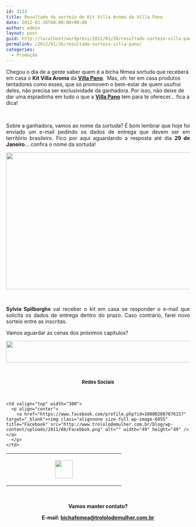 ```yaml
---
id: 3113
title: Resultado do sorteio do Kit Villa Aroma da Villa Pano
date: 2012-01-26T00:00:00+00:00
author: admin
layout: post
guid: http://localhost/wordpress/2012/01/26/resultado-sorteio-villa-pano/
permalink: /2012/01/26/resultado-sorteio-villa-pano/
categories:
  - Promoção
---
```

Chegou o dia de a gente saber quem é a bicha fêmea sortuda que receberá em casa o **Kit Villa Aroma** da **<a href="http://villapano.com.br/" target="_blank">Villa Pano</a>**.  Mas, oh: ter em casa produtos tentadores como esses, que só promovem o bem-estar de quem usufrui deles, não precisa ser exclusividade da ganhadora. Por isso, não deixe de dar uma espiadinha em tudo o que a **<a href="http://villapano.com.br/" target="_blank">Villa Pano</a>** tem para te oferecer… fica a dica!

&nbsp;

<p align="justify">
  Sobre a ganhadora, vamos ao nome da sortuda? É bom lembrar que hoje foi enviado um e-mail pedindo os dados de entrega que devem ser em território brasileiro. Fico por aqui aguardando a resposta até dia <strong>29 de Janeiro</strong>… confira o nome da sortuda!
</p>

<!--more-->

<p align="center">
  <a href="http://www.trololodemulher.com.br/blog/wp-content/uploads/2012/01/KIT-SABONETE-VILLA-AROMA2.png"><img class="alignnone size-full wp-image-8520" title="KIT SABONETE VILLA AROMA[2]" src="http://www.trololodemulher.com.br/blog/wp-content/uploads/2012/01/KIT-SABONETE-VILLA-AROMA2.png" alt="" width="600" height="374" /></a>
</p>

&nbsp;

<p align="justify">
  <strong>Sylvia Spilborghs</strong> vai receber o kit em casa se responder o e-mail que solicita os dados de entrega dentro do prazo. Caso contrário, farei novo sorteio entre as inscritas.
</p>

<p align="justify">
  Vamos aguardar as cenas dos próximos capítulos?
</p>

<p align="center">
  <a href="http://feedburner.google.com/fb/a/mailverify?uri=blogbichafemea&loc=pt_BR" target="_blank"><img class="alignnone size-full wp-image-8451" title="Assine o Bicha Fêmea grátis!" src="http://www.trololodemulher.com.br/blog/wp-content/uploads/2012/01/rodapé.png" alt="" width="600" height="59" /></a>
</p>

&nbsp;

<p align="center">
  <strong><span style="font-size: small;">Redes Sociais</span></strong>
</p>

&nbsp;

<table width="600" border="0" cellspacing="0" cellpadding="2">
  <tr>
    <td valign="top" width="300">
      <p align="center">
        <a href="https://twitter.com/#%21/bichafemea" target="_blank"><img class="alignnone size-full wp-image-6857" title="Twitter" src="http://www.trololodemulher.com.br/blog/wp-content/uploads/2011/08/Twitter.png" alt="" width="49" height="49" /></a>
      </p>
    </td>
    
    <td valign="top" width="300">
      <p align="center">
        <a href="https://www.facebook.com/profile.php?id=100002007076157" target="_blank"><img class="alignnone size-full wp-image-6855" title="Facebook" src="http://www.trololodemulher.com.br/blog/wp-content/uploads/2011/08/Facebbok.png" alt="" width="49" height="49" /></a>
      </p>
    </td>
  </tr>
</table>

&nbsp;

<p align="center">
  <strong>Vamos manter contato?</strong>
</p>

<p align="center">
  <strong>E-mail: <a href="mailto:bichafemea@trololodemulher.com.br">bichafemea@trololodemulher.com.br</a></strong>
</p>